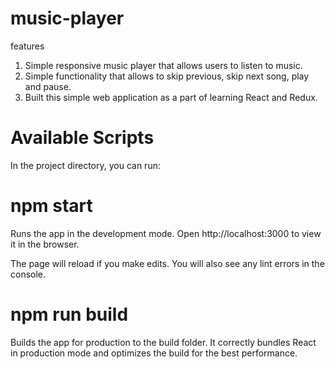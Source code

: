 # music-player

features
1. Simple responsive music player that allows users to listen to music.
2. Simple functionality that allows to skip previous, skip next song, play and pause.
3. Built this simple web application as a part of learning React and Redux.



# Available Scripts
In the project directory, you can run:

# npm start
Runs the app in the development mode.
Open http://localhost:3000 to view it in the browser.

The page will reload if you make edits.
You will also see any lint errors in the console.

# npm run build
Builds the app for production to the build folder.
It correctly bundles React in production mode and optimizes the build for the best performance.
